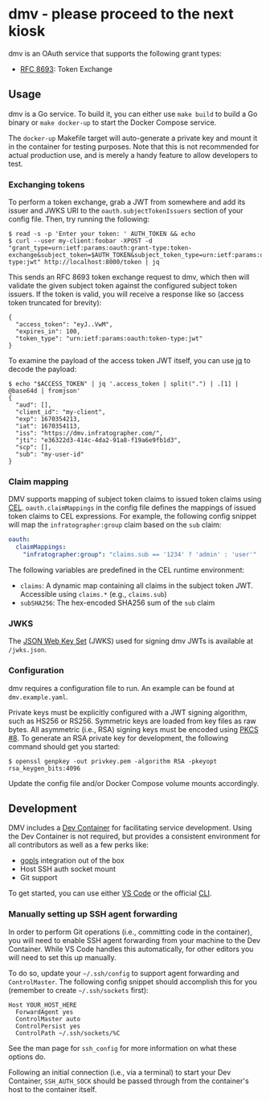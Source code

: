 # dmv - please proceed to the next kiosk

dmv is an OAuth service that supports the following grant types:

* [RFC 8693][rfc8693]: Token Exchange

[rfc8693]: https://www.rfc-editor.org/rfc/rfc8693.html

## Usage

dmv is a Go service. To build it, you can either use `make build` to build a Go binary or `make docker-up` to start the Docker Compose service.

The `docker-up` Makefile target will auto-generate a private key and mount it in the container for testing purposes. Note that this is not recommended for actual production use, and is merely a handy feature to allow developers to test.

### Exchanging tokens

To perform a token exchange, grab a JWT from somewhere and add its issuer and JWKS URI to the `oauth.subjectTokenIssuers` section of your config file. Then, try running the following:

```
$ read -s -p 'Enter your token: ' AUTH_TOKEN && echo
$ curl --user my-client:foobar -XPOST -d "grant_type=urn:ietf:params:oauth:grant-type:token-exchange&subject_token=$AUTH_TOKEN&subject_token_type=urn:ietf:params:oauth:token-type:jwt" http://localhost:8000/token | jq
```

This sends an RFC 8693 token exchange request to dmv, which then will validate the given subject token against the configured subject token issuers. If the token is valid, you will receive a response like so (access token truncated for brevity):

```
{
  "access_token": "eyJ..VwM",
  "expires_in": 100,
  "token_type": "urn:ietf:params:oauth:token-type:jwt"
}
```

To examine the payload of the access token JWT itself, you can use [jq][jq] to decode the payload:

```
$ echo "$ACCESS_TOKEN" | jq '.access_token | split(".") | .[1] | @base64d | fromjson'
{
  "aud": [],
  "client_id": "my-client",
  "exp": 1670354213,
  "iat": 1670354113,
  "iss": "https://dmv.infratographer.com/",
  "jti": "e36322d3-414c-4da2-91a8-f19a6e9fb1d3",
  "scp": [],
  "sub": "my-user-id"
}
```

[jq]: https://stedolan.github.io/jq/

### Claim mapping

DMV supports mapping of subject token claims to issued token claims using [CEL][cel]. `oauth.claimMappings` in the config file defines the mappings of issued token claims to CEL expressions. For example, the following config snippet will map the `infratographer:group` claim based on the `sub` claim:

```yaml
oauth:
  claimMappings:
    "infratographer:group": "claims.sub == '1234' ? 'admin' : 'user'"
```

The following variables are predefined in the CEL runtime environment:

* `claims`: A dynamic map containing all claims in the subject token JWT. Accessible using `claims.*` (e.g., `claims.sub`)
* `subSHA256`: The hex-encoded SHA256 sum of the `sub` claim

[cel]: https://github.com/google/cel-go

### JWKS

The [JSON Web Key Set][jwks] (JWKS) used for signing dmv JWTs is available at `/jwks.json`.

[jwks]: https://www.rfc-editor.org/rfc/rfc7517.html#section-5

### Configuration

dmv requires a configuration file to run. An example can be found at `dmv.example.yaml`.

Private keys must be explicitly configured with a JWT signing algorithm, such as HS256 or RS256. Symmetric keys are loaded from key files as raw bytes. All asymmetric (i.e., RSA) signing keys must be encoded using [PKCS #8][pkcs8]. To generate an RSA private key for development, the following command should get you started:

```
$ openssl genpkey -out privkey.pem -algorithm RSA -pkeyopt rsa_keygen_bits:4096
```

Update the config file and/or Docker Compose volume mounts accordingly.

[pkcs8]: https://en.wikipedia.org/wiki/PKCS_8

## Development

DMV includes a [Dev Container][dev-container] for facilitating service development. Using the Dev Container is not required, but provides a consistent environment for all contributors as well as a few perks like:

* [gopls][gopls] integration out of the box
* Host SSH auth socket mount
* Git support

To get started, you can use either [VS Code][vs-code] or the official [CLI][cli].

[dev-container]: https://containers.dev/
[gopls]: https://pkg.go.dev/golang.org/x/tools/gopls
[vs-code]: https://code.visualstudio.com/docs/devcontainers/containers
[cli]: https://github.com/devcontainers/cli

### Manually setting up SSH agent forwarding

In order to perform Git operations (i.e., committing code in the container), you will need to enable SSH agent forwarding from your machine to the Dev Container. While VS Code handles this automatically, for other editors you will need to set this up manually.

To do so, update your `~/.ssh/config` to support agent forwarding and `ControlMaster`. The following config snippet should accomplish this for you (remember to create `~/.ssh/sockets` first):

```
Host YOUR_HOST_HERE
  ForwardAgent yes
  ControlMaster auto
  ControlPersist yes
  ControlPath ~/.ssh/sockets/%C
```

See the man page for `ssh_config` for more information on what these options do.

Following an initial connection (i.e., via a terminal) to start your Dev Container, `SSH_AUTH_SOCK` should be passed through from the container's host to the container itself.
